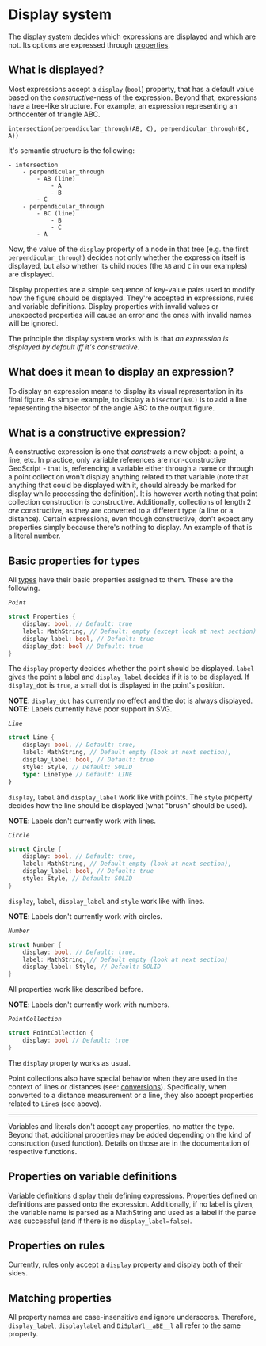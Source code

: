 # Display system

The display system decides which expressions are displayed and which are not. Its options are expressed through [properties](syntax/properties.md).

## What is displayed?

Most expressions accept a `display` (`bool`) property, that has a default value based on the *constructive*-ness of the expression. Beyond that, expressions have a tree-like structure. For example, an expression representing an orthocenter of triangle ABC.

```
intersection(perpendicular_through(AB, C), perpendicular_through(BC, A))
```

It's semantic structure is the following:

```
- intersection
    - perpendicular_through
        - AB (line)
            - A
            - B
        - C
    - perpendicular_through
        - BC (line)
            - B
            - C
        - A
```

Now, the value of the `display` property of a node in that tree (e.g. the first `perpendicular_through`) decides not only whether the expression itself is displayed, but also whether its child nodes (the `AB` and `C` in our examples) are displayed.

Display properties are a simple sequence of key-value pairs used to modify how the figure should be displayed. They're accepted in expressions, rules and variable definitions. Display properties with invalid values or unexpected properties will cause an error and the ones with invalid names will be ignored.

The principle the display system works with is that *an expression is displayed by default iff it's constructive*.

## What does it mean to display an expression?

To display an expression means to display its visual representation in its final figure. As simple example, to display a `bisector(ABC)` is to add a line representing the bisector of the angle ABC to the output figure.

## What is a constructive expression?

A constructive expression is one that *constructs* a new object: a point, a line, etc. In practice, only variable references are non-constructive GeoScript - that is, referencing a variable either through a name or through a point collection won't display anything related to that variable (note that anything that could be displayed with it, should already be marked for display while processing the definition). It is however worth noting that point collection construction *is* constructive. Additionally, collections of length 2 *are* constructive, as they are converted to a different type (a line or a distance). Certain expressions, even though constructive, don't expect any properties simply because there's nothing to display. An example of that is a literal number.

## Basic properties for types

All [types](./types.md) have their basic properties assigned to them. These are the following.

*`Point`*

```rust
struct Properties {
    display: bool, // Default: true
    label: MathString, // Default: empty (except look at next section)
    display_label: bool, // Default: true
    display_dot: bool // Default: true
}
```

The `display` property decides whether the point should be displayed. `label` gives the point a label and `display_label` decides if it is to be displayed. If `display_dot` is `true`, a small dot is displayed in the point's position.

**NOTE**: `display_dot` has currently no effect and the dot is always displayed.
**NOTE**: Labels currently have poor support in SVG.

*`Line`*

```rust
struct Line {
    display: bool, // Default: true,
    label: MathString, // Default empty (look at next section),
    display_label: bool, // Default: true
    style: Style, // Default: SOLID
    type: LineType // Default: LINE
}
```

`display`, `label` and `display_label` work like with points. The `style` property decides how the line should be displayed (what "brush" should be used).

**NOTE**: Labels don't currently work with lines.

*`Circle`*

```rust
struct Circle {
    display: bool, // Default: true,
    label: MathString, // Default empty (look at next section),
    display_label: bool, // Default: true
    style: Style, // Default: SOLID
}
```

`display`, `label`, `display_label` and `style` work like with lines.

**NOTE**: Labels don't currently work with circles.

*`Number`*

```rust
struct Number {
    display: bool, // Default: true,
    label: MathString, // Default empty (look at next section)
    display_label: Style, // Default: SOLID
}
```

All properties work like described before.

**NOTE**: Labels don't currently work with numbers.

*`PointCollection`*

```rust
struct PointCollection {
    display: bool // Default: true
}
```

The `display` property works as usual.

Point collections also have special behavior when they are used in the context of lines or distances (see: [conversions](types.md)). Specifically, when converted to a distance measurement or a line, they also accept properties related to `Line`s (see above).

---

Variables and literals don't accept any properties, no matter the type. Beyond that, additional properties may be added depending on the kind of construction (used function). Details on those are in the documentation of respective functions.

## Properties on variable definitions

Variable definitions display their defining expressions. Properties defined on definitions are passed onto the expression. Additionally, if no label is given, the variable name is parsed as a MathString and used as a label if the parse was successful (and if there is no `display_label=false`).

## Properties on rules

Currently, rules only accept a `display` property and display both of their sides.

## Matching properties

All property names are case-insensitive and ignore underscores. Therefore, `display_label`, `displaylabel` and
`DiSplaYl__aBE__l` all refer to the same property.
